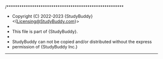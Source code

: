 /*******************************************************
* Copyright (C) 2022-2023 {StudyBuddy} <{Licensing@StudyBuddy.com}>
*
* This file is part of {StudyBuddy}.
*
* StudyBuddy can not be copied and/or distributed without the express
* permission of {StudyBuddy Inc.}
*******************************************************